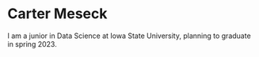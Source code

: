 # Carter Meseck

I am a junior in Data Science at Iowa State University, planning to graduate in spring 2023.

